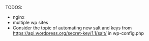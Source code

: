 
TODOS:

- nginx
- multiple wp sites
- Consider the topic of automating new salt and keys from https://api.wordpress.org/secret-key/1.1/salt/ in wp-config.php
